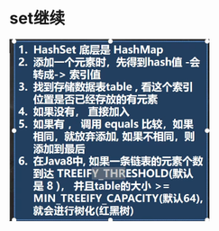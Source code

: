 # set继续
![输入图片说明](/imgs/2024-07-18/zyYMyEjB3P5qUhKa.png)

                                                                                                                                                                                                                                                                                                                                                                            
<!--stackedit_data:
eyJoaXN0b3J5IjpbLTE5NzA4NDUzNTMsLTEyMDM5NjY5NDFdfQ
==
-->
